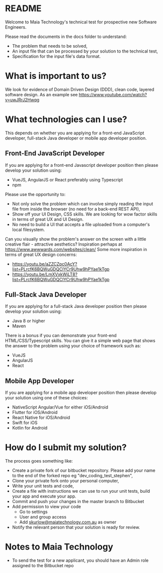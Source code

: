 # README

Welcome to Maia Technology's technical test for prospective new Software Engineers.

Please read the documents in the docs folder to understand:

* The problem that needs to be solved,
* An input file that can be processed by your solution to the technical test,
* Specification for the input file's data format.

# What is important to us?

We look for evidence of Domain Driven Design (DDD), clean code, layered software design. As an example see https://www.youtube.com/watch?v=uwJRrJ2Hwqg

# What technologies can I use?

This depends on whether you are applying for a front-end JavaScript developer, full-stack Java developer or mobile app developer position.

## Front-End JavaScript Developer

If you are applying for a front-end Javascript developer position then please develop your solution using:

* VueJS, AngularJS or React preferably using Typescript
* npm

Please use the opportunity to:

* Not only solve the problem which can involve simply reading the input file from inside the browser (no need for a back-end REST API),
* Show off your UI Design, CSS skills. We are looking for wow factor skills in terms of great UX and UI Design.
* No need to build a UI that accepts a file uploaded from a computer's local filesystem.

Can you visually show the problem's answer on the screen with a little creative flair - attractive aesthetics? Inspiration perhaps at https://www.awwwards.com/websites/clean/
Some more inspiration in terms of great UX design concerns:

* https://youtu.be/aZZCZpc0AcY?list=PLrcfK6BQWuGDQClYCr9Uhw9hPYae1kTgp
* https://youtu.be/LmXVxkWjLT8?list=PLrcfK6BQWuGDQClYCr9Uhw9hPYae1kTgp

## Full-Stack Java Developer

If you are applying for a full-stack Java developer position then please develop your solution using:

* Java 8 or higher
* Maven

There is a bonus if you can demonstrate your front-end HTML/CSS/Typescript skills.
You can give it a simple web page that shows the answer to the problem using your choice of framework such as:

* VueJS
* AngularJS
* React

## Mobile App Developer

If you are applying for a mobile app developer position then please develop your solution using one of these choices:

* NativeScript Angular/Vue for either iOS/Android
* Flutter for iOS/Android
* React Native for iOS/Android
* Swift for iOS
* Kotlin for Android

# How do I submit my solution?

The process goes something like:

* Create a private fork of our bitbucket repository. Please add your name to the end of the forked repo eg "dev_coding_test_stephen",
* Clone your private fork onto your personal computer,
* Write your unit tests and code,
* Create a file with instructions we can use to run your unit tests, build your app and execute your app.
* Commit and push your changes in the master branch to Bitbucket
* Add permission to view your code
	 * Go to settings 
	 * User and group access 
	 * Add skurlow@maiatechnology.com.au as owner 
* Notify the relevant person that your solution is ready for review.

# Notes to Maia Technology

* To send the test for a new applicant, you should have an Admin role assigned to the Bitbucket repo
